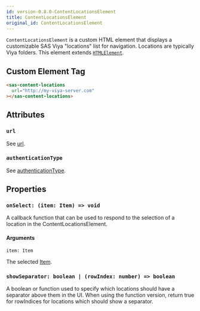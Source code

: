 ```yaml
---
id: version-0.8.0-ContentLocationsElement
title: ContentLocationsElement
original_id: ContentLocationsElement
---
```


`ContentLocationsElement` is a custom HTML element that displays a customizable SAS Viya "locations" list for navigation. Locations are typically Viya folders. This element extends <a target="_blank" href="https://developer.mozilla.org/en-US/docs/Web/API/HTMLElement">`HTMLElement`</a>.

## Custom Element Tag

```html
<sas-content-locations
  url="http://my-viya-server.com"
></sas-content-locations>
```

## Attributes

### `url`

See [url](LogonWrapperProps.md#url).

### `authenticationType`

See [authenticationType](LogonWrapperProps.md#authenticationType).

## Properties

### `onSelect: (item: Item) => void`

A callback function that can be used to respond to the selection of a location in the ContentLocationsElement.

#### Arguments

`item: Item`

The selected [Item](Item.md).

### `showSeparator: boolean | (rowIndex: number) => boolean`

A boolean or function used to specify which locations should have a separator above them in the UI. When using the function version, return true for rowIndices for locations which should show a separator.